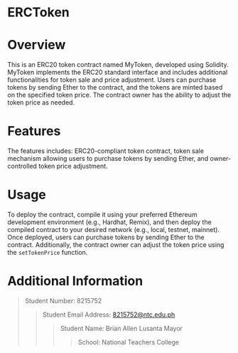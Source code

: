# ERCToken
# Overview
This is an ERC20 token contract named MyToken, developed using Solidity. MyToken implements the ERC20 standard interface and includes additional functionalities for token sale and price adjustment. 
Users can purchase tokens by sending Ether to the contract, and the tokens are minted based on the specified token price. The contract owner has the ability to adjust the token price as needed.

# Features
The features includes: ERC20-compliant token contract, token sale mechanism allowing users to purchase tokens by sending Ether, and owner-controlled token price adjustment.

# Usage
To deploy the contract, compile it using your preferred Ethereum development environment (e.g., Hardhat, Remix), 
and then deploy the compiled contract to your desired network (e.g., local, testnet, mainnet). Once deployed, 
users can purchase tokens by sending Ether to the contract. Additionally, the contract owner can adjust the token price using the `setTokenPrice` function.

# Additional Information
> Student Number: 8215752
>> Student Email Address: 8215752@ntc.edu.ph
>>> Student Name: Brian Allen Lusanta Mayor
>>>> School: National Teachers College
